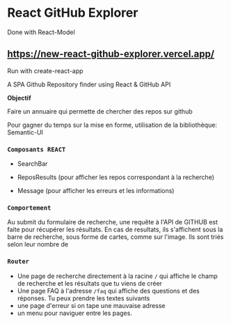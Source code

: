 # React GitHub Explorer
Done with React-Model

## https://new-react-github-explorer.vercel.app/
Run with create-react-app

A SPA Github Repository finder using React & GitHub API

**Objectif**

Faire un annuaire qui permette de chercher des repos sur github

Pour gagner du temps sur la mise en forme, utilisation de la bibliothèque: Semantic-UI

### `Composants REACT`

* SearchBar

* ReposResults (pour afficher les repos correspondant à la recherche)

* Message (pour afficher les erreurs et les informations)

### `Comportement`

Au submit du formulaire de recherche, une requête à l'API de GITHUB est faite pour récupérer les résultats.
En cas de resultats, ils s'affichent sous la barre de recherche, sous forme de cartes, comme sur l'image.
Ils sont triés selon leur nombre de 
### `Router`

- Une page de recherche directement à la racine `/` qui affiche le champ de recherche et les résultats que tu viens de créer
- Une page FAQ à l'adresse `/faq` qui affiche des questions et des réponses. Tu peux prendre les textes suivants
- une page d'erreur si on tape une mauvaise adresse
- un menu pour naviguer entre les pages. 
